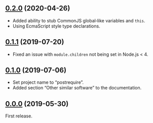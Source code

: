 <a name="0.2.0"></a>
## [0.2.0](https://github.com/fasttime/postrequire/releases/tag/0.2.0) (2020-04-26)

* Added ability to stub CommonJS global‐like variables and `this`.
* Using EcmaScript style type declarations.

<a name="0.1.1"></a>
## [0.1.1](https://github.com/fasttime/postrequire/releases/tag/0.1.1) (2019-07-20)

* Fixed an issue with `module.children` not being set in Node.js < 4.

<a name="0.1.0"></a>
## [0.1.0](https://github.com/fasttime/postrequire/releases/tag/0.1.0) (2019-07-06)

* Set project name to “postrequire”.
* Added section “Other similar software” to the documentation.

<a name="0.0.0"></a>
## [0.0.0](https://github.com/fasttime/postrequire/releases/tag/0.0.0) (2019-05-30)

First release.

